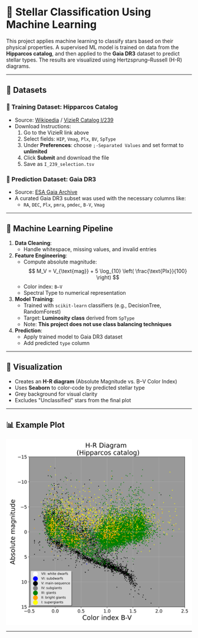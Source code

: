 # 🌟 Stellar Classification Using Machine Learning

This project applies machine learning to classify stars based on their physical properties. A supervised ML model is trained on data from the **Hipparcos catalog**, and then applied to the **Gaia DR3** dataset to predict stellar types. The results are visualized using Hertzsprung–Russell (H-R) diagrams.

---

## 📁 Datasets

### 🔹 Training Dataset: **Hipparcos Catalog**
- Source: [Wikipedia](https://en.wikipedia.org/wiki/Hipparcos) / [VizieR Catalog I/239](http://vizier.u-strasbg.fr/viz-bin/VizieR?-source=I/239)
- Download Instructions:
  1. Go to the VizieR link above
  2. Select fields: `HIP`, `Vmag`, `Plx`, `BV`, `SpType`
  3. Under **Preferences**: choose `;-Separated Values` and set format to **unlimited**
  4. Click **Submit** and download the file
  5. Save as `I_239_selection.tsv`

### 🔹 Prediction Dataset: **Gaia DR3**
- Source: [ESA Gaia Archive](https://gea.esac.esa.int/archive/)
- A curated Gaia DR3 subset was used with the necessary columns like:
  - `RA`, `DEC`, `Plx`, `pmra`, `pmdec`, `B-V`, `Vmag`

---

## 🧠 Machine Learning Pipeline

1. **Data Cleaning**:
   - Handle whitespace, missing values, and invalid entries
2. **Feature Engineering**:
   - Compute absolute magnitude:  
     $$
     M_V = V_{\text{mag}} + 5 \log_{10} \left( \frac{\text{Plx}}{100} \right)
     $$
   - Color index: `B–V`
   - Spectral Type to numerical representation
3. **Model Training**:
   - Trained with `scikit-learn` classifiers (e.g., DecisionTree, RandomForest)
   - Target: **Luminosity class** derived from `SpType`
   - Note: **This project does not use class balancing techniques**
4. **Prediction**:
   - Apply trained model to Gaia DR3 dataset
   - Add predicted `type` column

---

## 🌌 Visualization

- Creates an **H-R diagram** (Absolute Magnitude vs. B–V Color Index)
- Uses **Seaborn** to color-code by predicted stellar type
- Grey background for visual clarity
- Excludes "Unclassified" stars from the final plot

---

## 📊 Example Plot

![HR Diagram](hr_diagram_example.png) <!-- Optional: Replace with actual plot -->

---
